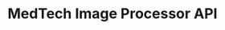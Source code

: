 ﻿---
title: MedTech Image Processor API
emoji: 🏥
colorFrom: blue
colorTo: purple
sdk: docker
pinned: false
---
